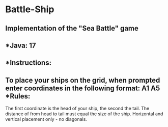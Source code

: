 # Battle-Ship
Implementation of the "Sea Battle" game
-------------------------------------------------------------------
*Java: 17
-------------------------------------------------------------------
*Instructions:
-------------------------------------------------------------------
To place your ships on the grid, when prompted enter coordinates in
the following format: A1 A5
*Rules:
-------------------------------------------------------------------
The first coordinate is the head of your ship, the second the tail.
The distance of from head to tail must equal the size of the ship.
Horizontal and vertical placement only - no diagonals.